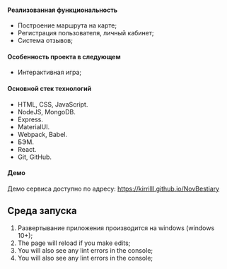 #### Реализованная функциональность

- Построение маршрута на карте;
- Регистрация пользователя, личный кабинет;
- Система отзывов;

#### Особенность проекта в следующем

- Интерактивная игра;

#### Основной стек технологий

- HTML, CSS, JavaScript.
- NodeJS, MongoDB.
- Express.
- MaterialUI.
- Webpack, Babel.
- БЭМ.
- React.
- Git, GitHub.

#### Демо

Демо сервиса доступно по адресу: https://kirrilll.github.io/NovBestiary

## Среда запуска

1. Развертывание приложения производится на windows (windows 10+);
2. The page will reload if you make edits;
3. You will also see any lint errors in the console;
4. You will also see any lint errors in the console;

